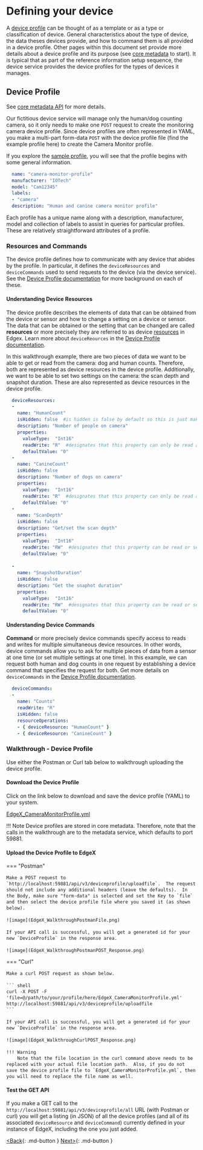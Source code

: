 # Defining your device

A [device profile](../microservices/device/profile/Ch-DeviceProfile.md) can be thought of as a template or as a type or
classification of device. General characteristics about the type of
device, the data theses devices provide, and how to command them is all
provided in a device profile. Other pages within this document set provide more
details about a device profile and its purpose (see
[core metadata](../microservices/core/metadata/Ch-Metadata.md)
 to start). It is typical that as part of the reference information setup sequence, the device
service provides the device profiles for the types of devices it
manages.

## Device Profile

See [core metadata API](../../api/core/Ch-APICoreMetadata) for more details.

Our fictitious device service will manage only the human/dog counting
camera, so it only needs to make one `POST` request to create the
monitoring camera device profile. Since device profiles are often
represented in YAML, you make a multi-part form-data `POST` with the device
profile file (find the example profile here) to create the Camera Monitor profile.

If you explore the [sample profile](./EdgeX_CameraMonitorProfile.yml), you will see that the profile begins with some general information.

``` yaml
  name: "camera-monitor-profile"
  manufacturer: "IOTech"
  model: "Cam12345"
  labels: 
  - "camera"
  description: "Human and canine camera monitor profile"
```

Each profile has a unique name along with a description, manufacturer,
model and collection of labels to assist in queries for particular
profiles. These are relatively straightforward attributes of a profile.

### Resources and Commands

The device profile defines how to communicate with any device that abides by the profile. In particular, it defines the `deviceResources` and `deviceCommands` used to send requests to the device (via the device service).  See the [Device Profile documentation](../microservices/device/profile/Ch-DeviceProfile.md) for more background on each of these.

#### Understanding Device Resources

The device profile describes the elements of data that can be obtained from the device or sensor and how to change a setting on a device or sensor.  The data that can be obtained or the setting that can be changed are called **resources** or more precisely they are referred to as device [resources](../general/Definitions.md#Resource) in Edgex.  Learn more about `deviceReources` in the [Device Profile documentation](../microservices/device/profile/Ch-DeviceProfile.md#DeviceResources).

In this walkthrough example, there are two pieces of data we want to be able to get or read from the camera:  dog and human counts.  Therefore, both are represented as device resources in the device profile.  Additionally, we want to be able to set two settings on the camera:  the scan depth and snapshot duration.  These are also represented as device resources in the device profile.

``` yaml
  deviceResources:
  -
    name: "HumanCount"
    isHidden: false  #is hidden is false by default so this is just making it explicit for purpose of the walkthrough demonstration
    description: "Number of people on camera"
    properties:
      valueType:  "Int16"
      readWrite: "R"  #designates that this property can only be read and not set
      defaultValue: "0"
  -
    name: "CanineCount"
    isHidden: false
    description: "Number of dogs on camera"
    properties:
      valueType:  "Int16"
      readWrite: "R"  #designates that this property can only be read and not set
      defaultValue: "0"
  -
    name: "ScanDepth"
    isHidden: false
    description: "Get/set the scan depth"
    properties:
      valueType:  "Int16"
      readWrite: "RW"  #designates that this property can be read or set
      defaultValue: "0"

  -
    name: "SnapshotDuration"
    isHidden: false
    description: "Get the snaphot duration"
    properties:
      valueType:  "Int16"
      readWrite: "RW"  #designates that this property can be read or set
      defaultValue: "0"
```

#### Understanding Device Commands

**Command** or more precisely device commands specify access to reads and writes for multiple simultaneous device resources.  In other words, device commands allow you to ask for multiple pieces of data from a sensor at one time (or set multiple settings at one time).  In this example, we can request both human and dog counts in one request by establishing a device command that specifies the request for both.  Get more details on `deviceCommands` in the [Device Profile documentation](../microservices/device/profile/Ch-DeviceProfile.md#DeviceCommands).

``` yaml
  deviceCommands:
  -
    name: "Counts"
    readWrite: "R"
    isHidden: false
    resourceOperations:
    - { deviceResource: "HumanCount" }
    - { deviceResource: "CanineCount" }
```

### Walkthrough - Device Profile

Use either the Postman or Curl tab below to walkthrough uploading the device profile.

#### Download the Device Profile

Click on the link below to download and save the device profile (YAML) to your system.

  [EdgeX_CameraMonitorProfile.yml](EdgeX_CameraMonitorProfile.yml)

!!! Note
    Device profiles are stored in core metadata.  Therefore, note that the calls in the walkthrough are to the metadata service, which defaults to port 59881.

#### Upload the Device Profile to EdgeX

=== "Postman"

    Make a POST request to `http://localhost:59881/api/v3/deviceprofile/uploadfile`.  The request should not include any additional headers (leave the defaults).  In the Body, make sure "form-data" is selected and set the Key to `file` and then select the device profile file where you saved it (as shown below).

    ![image](EdgeX_WalkthroughPostmanFile.png)

    If your API call is successful, you will get a generated id for your new `DeviceProfile` in the response area.

    ![image](EdgeX_WalkthroughPostmanPOST_Response.png)

=== "Curl"

    Make a curl POST request as shown below.

    ``` shell
    curl -X POST -F 'file=@/path/to/your/profile/here/EdgeX_CameraMonitorProfile.yml' http://localhost:59881/api/v3/deviceprofile/uploadfile
    ```

    If your API call is successful, you will get a generated id for your new `DeviceProfile` in the response area.

    ![image](EdgeX_WalkthroughCurlPOST_Response.png)

    !!! Warning
        Note that the file location in the curl command above needs to be replaced with your actual file location path.  Also, if you do not save the device profile file to `EdgeX_CameraMonitorProfile.yml`, then you will need to replace the file name as well.

#### Test the GET API
If you make a GET call to the `http://localhost:59881/api/v3/deviceprofile/all` URL (with Postman or curl) you will get a listing (in JSON) of all the device profiles (and all of its associated `deviceResource` and `deviceCommand`) currently defined in your instance of EdgeX, including the one you just added.

[<Back](Ch-WalkthroughUseCase.md){: .md-button } [Next>](Ch-WalkthroughDeviceService.md){: .md-button }
